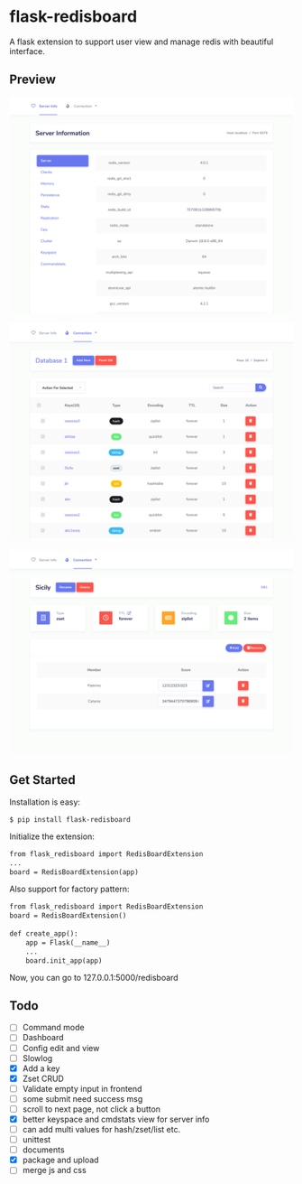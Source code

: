 # flask-redisboard

A flask extension to support user view and manage redis with beautiful interface.

## Preview
![demo](screenshot/demo1.png)

![demo](screenshot/demo2.png)

![demo](screenshot/demo3.png)


## Get Started

Installation is easy:
```
$ pip install flask-redisboard
```

Initialize the extension:
```
from flask_redisboard import RedisBoardExtension
...
board = RedisBoardExtension(app)
```

Also support for factory pattern:
```
from flask_redisboard import RedisBoardExtension
board = RedisBoardExtension()

def create_app():
    app = Flask(__name__)
    ...
    board.init_app(app)
```

Now, you can go to 127.0.0.1:5000/redisboard 

## Todo
- [ ] Command mode
- [ ] Dashboard
- [ ] Config edit and view
- [ ] Slowlog
- [x] Add a key
- [x] Zset CRUD
- [ ] Validate empty input in frontend
- [ ] some submit need success msg
- [ ] scroll to next page, not click a button
- [x] better keyspace and cmdstats view for server info 
- [ ] can add multi values for hash/zset/list etc.
- [ ] unittest
- [ ] documents
- [x] package and upload
- [ ] merge js and css